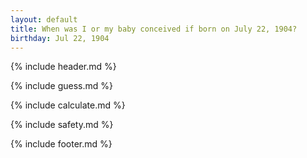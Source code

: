 ```yaml
---
layout: default
title: When was I or my baby conceived if born on July 22, 1904?
birthday: Jul 22, 1904
---
```


{% include header.md %}

{% include guess.md %}

{% include calculate.md %}

{% include safety.md %}

{% include footer.md %}



